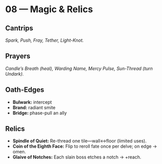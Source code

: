 # 08 — Magic & Relics

## Cantrips
*Spark, Push, Fray, Tether, Light-Knot.*

## Prayers
*Candle’s Breath (heal), Warding Name, Mercy Pulse, Sun-Thread (turn Undark).*

## Oath-Edges
- **Bulwark:** intercept
- **Brand:** radiant smite
- **Bridge:** phase-pull an ally

## Relics
- **Spindle of Quiet:** Re-thread one tile—wall↔floor (limited uses).
- **Coin of the Eighth Face:** Flip to reroll fate once per delve; on edge → omen.
- **Glaive of Notches:** Each slain boss etches a notch → +reach.

